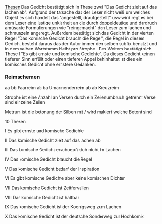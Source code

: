 [Thesen](Deutsch/1%20Die%2010%20Thesen) 
Das Gedicht bestätigt sich in These zwei "Das Gedicht zielt auf das lachen ab". Aufgrund der tatsache das der Leser nicht weiß um welches Objekt es sich handelt das "angestellt, draufgestellt" usw wird regt es bei dem Leser eine lustige unklarheit an die durch doppeldeutige und dardruch amüsante Formulierungen wie "reingemacht" den Leser zum lachen und schmunzeln angeregt. Außerdem bestätigt sich das Gedicht in der vierten Regel "Das komische Gedicht braucht die Regel", die Regel in diesem Gedicht besteht daraus das der Autor immer den selben subfix benutzt und in dem selben Wortstamm bleibt pro Strophe . Des Weitern bestätigt sich These I "Es gibt ernste und komische Gedichte". Da dieses Gedicht keinen tieferen Sinn erfüllt oder einen tieferen Appel behinhaltet ist dies ein komisches Gedicht ohne ernstere Gedanken.


### Reimschemen

aa bb Paarreim
ab ba Umarmenderreim
ab ab Kreuzreim

Strophe ist eine Anzahl an Versen durch ein Zeilenumbruch getrennt
Verse sind einzelne Zeilen

Metrum ist die betonung der Silben
mit / wird makiert welche Betont sind

10 Thesen

I Es gibt ernste und komische Gedichte

II Das komische Gedicht zielt auf das lachen ab

III Das komische Gedicht erschoepft sich nicht im Lachen

IV Das komische Gedicht braucht die Regel

V Das komische Gedicht bedarf der Inspiration

VI Es gibt komische Gedichte aber keine komischen Dichter

VII Das komische Gedicht ist Zeitfervallen 

VIII Das komische Gedicht ist haltbar

IX Das komische Gedicht ist der Koenigsweg zum Lachen

X Das komische Gedicht ist der deutsche Sonderweg zur Hochkomik